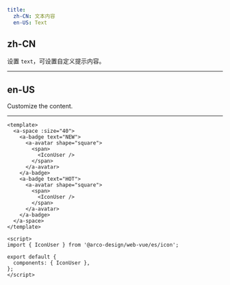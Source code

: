 ```yaml
title:
  zh-CN: 文本内容
  en-US: Text
```

## zh-CN

设置 `text`，可设置自定义提示内容。

---

## en-US

Customize the content.

---

```vue
<template>
  <a-space :size="40">
    <a-badge text="NEW">
      <a-avatar shape="square">
        <span>
          <IconUser />
        </span>
      </a-avatar>
    </a-badge>
    <a-badge text="HOT">
      <a-avatar shape="square">
        <span>
          <IconUser />
        </span>
      </a-avatar>
    </a-badge>
  </a-space>
</template>

<script>
import { IconUser } from '@arco-design/web-vue/es/icon';

export default {
  components: { IconUser },
};
</script>
```
